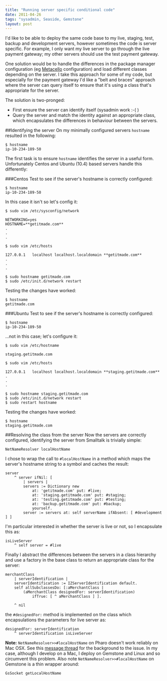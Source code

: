 ```yaml
---
title: "Running server specific conditional code"
date: 2011-04-26
tags: "sysadmin, Seaside, Gemstone"
layout: post
---
```

I'd like to be able to deploy the same code base to my live, staging, test, backup and development servers, however sometimes the code is server specific. For example, I only want my live server to go through the live payment gateway; my other servers should use the test payment gateway.

One solution would be to handle the differences in the package manager configuration (eg [Metacello](http://code.google.com/p/metacello/) configuration) and load different classes depending on the server. I take this approach for some of my code, but especially for the payment gateway I'd like a "belt and braces" approach where the server can query itself to ensure that it's using a class that's appropriate for the server.

The solution is two-pronged:
* First ensure the server can identify itself (sysadmin work :-( )
* Query the server and match the identity against an appropriate class, which encapsulates the differences in behaviour between the servers.


##Identifying the server
On my minimally configured servers `hostname` resulted in the following:
```
$ hostname
ip-10-234-189-50
```

The first task is to ensure `hostname` identifies the server in a useful form. Unfortunately Centos and Ubuntu (10.4) based servers handle this differently:

###Centos
Test to see if the server's hostname is correctly configured:
```
$ hostname
ip-10-234-189-50
```
In this case it isn't so let's config it:
```
$ sudo vim /etc/sysconfig/network
```
```
NETWORKING=yes
HOSTNAME=**getitmade.com**
.
.
.
```

```
$ sudo vim /etc/hosts
```
```
127.0.0.1   localhost localhost.localdomain **getitmade.com**
.
.
.
```


```
$ sudo hostname getitmade.com
$ sudo /etc/init.d/network restart
```

Testing the changes have worked:
```
$ hostname
getitmade.com
```

###Ubuntu
Test to see if the server's hostname is correctly configured:
```
$ hostname
ip-10-234-189-50
```
...not in this case; let's configure it:
```
$ sudo vim /etc/hostname
```
```
staging.getitmade.com
```

```
$ sudo vim /etc/hosts
```
```
127.0.0.1   localhost localhost.localdomain **staging.getitmade.com**
.
.
.
```

```
$ sudo hostname staging.getitmade.com
$ sudo /etc/init.d/network restart
$ sudo restart hostname
```

Testing the changes have worked:
```
$ hostname
staging.getitmade.com
```

##Resolving the class from the server
Now the servers are correctly configured, identifying the server from Smalltalk is trivially simple:
```Smalltalk
NetNameResolver localHostName
```

I chose to wrap the call to `#localHostName` in a method which maps the server's hostname string to a symbol and caches the result:

```Smalltalk
server
	^ server ifNil: [
		| servers | 
		servers := Dictionary new
		 	at: 'getitmade.com' put: #live;
			at: 'staging.getitmade.com' put: #staging;
			at: 'testing.getitmade.com' put: #testing;
			at: 'backup.getitmade.com' put: #backup;
			yourself.
		server := servers at: self serverName ifAbsent: [ #development ] ]
```


I'm particular interested in whether the server is live or not, so I encapsulate this as:

```Smalltalk
isLiveServer	
	^ self server = #live
```

Finally I abstract the differences between the servers in a class hierarchy and use a factory in the base class to return an appropriate class for the server:

```Smalltalk
merchantClass
	| serverIdentification |
	serverIdentification := IZServerIdentification default.
	self allSubclassesDo: [:aMerchantClass | 
		(aMerchantClass designedFor: serverIdentification)
			ifTrue: [ ^ aMerchantClass ] ].
	
	^ nil
```


the `#designedFor:` method is implemented on the class which encapsulations the parameters for live server as:

```Smalltalk
designedFor: serverIdentification
	^ serverIdentification isLiveServer
```


**Note:** `NetNameResolver>>#localHostName` on Pharo doesn't work reliably on Mac OSX. See this [message thread](http://lists.squeakfoundation.org/pipermail/squeak-dev/2010-March/146746.html) for the background to the issue. In my case, although I develop on a Mac, I deploy on Gemstone and Linux and so circumvent this problem. Also note `NetNameResolver>>#localHostName` on Gemstone is a thin wrapper around:
```Smalltalk
GsSocket getLocalHostName
```
